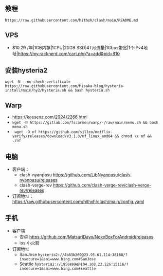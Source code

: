 ## 教程
```https://raw.githubusercontent.com/hithxh/clash/main/README.md```


## VPS
- $10.29 /年|1GB内存|1CPU|20GB SSD|4T月流量|1Gbps带宽|1个IPv4地址|https://my.racknerd.com/cart.php?a=add&pid=810

## 安装hysteria2
```wget -N --no-check-certificate https://raw.githubusercontent.com/Misaka-blog/hysteria-install/main/hy2/hysteria.sh && bash hysteria.sh```

## Warp 
- https://keesenz.com/2024/2266.html
- ```wget -N https://gitlab.com/fscarmen/warp/-/raw/main/menu.sh && bash menu.sh```
- ``` wget -O nf https://github.com/sjlleo/netflix-verify/releases/download/v3.1.0/nf_linux_amd64 && chmod +x nf && ./nf```


## 电脑
- 客户端：
  - clash-nyanpasu https://github.com/LibNyanpasu/clash-nyanpasu/releases
  - clash-verge-rev https://github.com/clash-verge-rev/clash-verge-rev/releases
- 订阅地址： https://raw.githubusercontent.com/hithxh/clash/main/config.yaml

## 手机
- 客户端
  - 安卓 https://github.com/MatsuriDayo/NekoBoxForAndroid/releases
  - ios 小火箭
- 订阅地址
  - SanJose ```hysteria2://4b83b269@23.95.61.114:38160/?insecure=1&sni=www.bing.com#SanJose```
  - Seattle ```hysteria2://1958e99e@104.168.22.226:15116/?insecure=1&sni=www.bing.com#Seattle```
